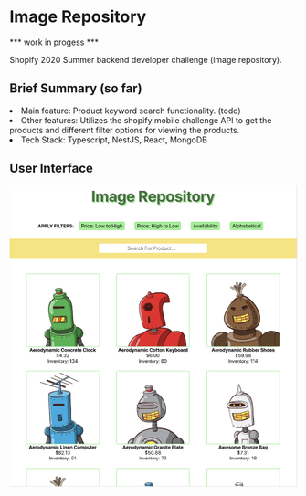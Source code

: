 <h1>Image Repository</h1>
<p>*** work in progess ***</p>
<p>Shopify 2020 Summer backend developer challenge (image repository).</p>
<h2>Brief Summary (so far)</h2>
<li>Main feature: Product keyword search functionality. (todo)</li>
<li>Other features: Utilizes the shopify mobile challenge API to get the products and different filter options for viewing the products.
</li>
<li>Tech Stack: Typescript, NestJS, React, MongoDB</li>
<h2>User Interface</h2>

<img src='docs/interface.png'></img>
